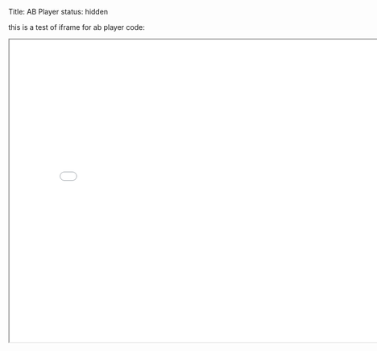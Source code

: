 Title: AB Player
status: hidden

this is a test of iframe for ab player code:

<iframe src="/static/ab_player/ABLoopPlayer.html" height="600" width="800" title="Iframe Example"></iframe>